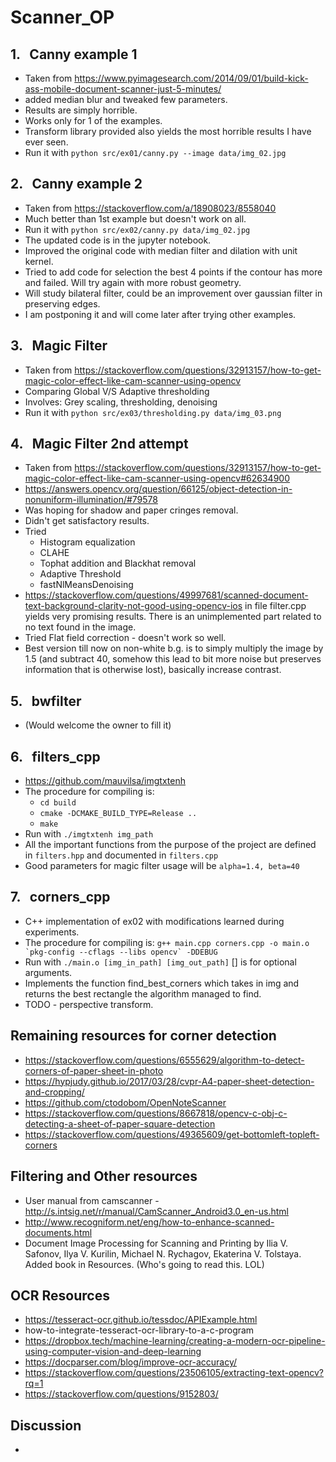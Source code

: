 # Scanner_OP #

## 1. &nbsp; Canny example 1 ##
- Taken from https://www.pyimagesearch.com/2014/09/01/build-kick-ass-mobile-document-scanner-just-5-minutes/
- added median blur and tweaked few parameters.
- Results are simply horrible.
- Works only for 1 of the examples.
- Transform library provided also yields the most horrible results I have ever seen.
- Run it with ```python src/ex01/canny.py --image data/img_02.jpg```

## 2. &nbsp; Canny example 2 ##
- Taken from https://stackoverflow.com/a/18908023/8558040
- Much better than 1st example but doesn't work on all.
- Run it with ```python src/ex02/canny.py data/img_02.jpg```
- The updated code is in the jupyter notebook.
- Improved the original code with median filter and dilation with unit kernel.
- Tried to add code for selection the best 4 points if the contour has more and failed. Will try again with more robust geometry.
- Will study bilateral filter, could be an improvement over gaussian filter in preserving edges.
- I am postponing it and will come later after trying other examples.

## 3. &nbsp; Magic Filter
- Taken from https://stackoverflow.com/questions/32913157/how-to-get-magic-color-effect-like-cam-scanner-using-opencv
- Comparing Global V/S Adaptive thresholding
- Involves: Grey scaling, thresholding, denoising
- Run it with ```python src/ex03/thresholding.py data/img_03.png```

## 4. &nbsp; Magic Filter 2nd attempt
- Taken from https://stackoverflow.com/questions/32913157/how-to-get-magic-color-effect-like-cam-scanner-using-opencv#62634900
- https://answers.opencv.org/question/66125/object-detection-in-nonuniform-illumination/#79578
- Was hoping for shadow and paper cringes removal.
- Didn't get satisfactory results.
- Tried 
  - Histogram equalization 
  - CLAHE
  - Tophat addition and Blackhat removal
  - Adaptive Threshold
  - fastNlMeansDenoising
- https://stackoverflow.com/questions/49997681/scanned-document-text-background-clarity-not-good-using-opencv-ios in file filter.cpp yields very promising results. There is an unimplemented part related to no text found in the image. 
- Tried Flat field correction - doesn't work so well.
- Best version till now on non-white b.g. is to simply multiply the image by 1.5 (and subtract 40, somehow this lead to bit more noise but preserves information that is otherwise lost), basically increase contrast.
  
## 5. &nbsp; bwfilter
- (Would welcome the owner to fill it)

## 6. &nbsp; filters_cpp
- https://github.com/mauvilsa/imgtxtenh 
- The procedure for compiling is:
  - ```cd build```
  - ```cmake -DCMAKE_BUILD_TYPE=Release ..```
  - ```make```
- Run with ```./imgtxtenh img_path```
- All the important functions from the purpose of the project are defined in ```filters.hpp``` and documented in ```filters.cpp```
- Good parameters for magic filter usage will be ```alpha=1.4, beta=40```

## 7. &nbsp; corners_cpp
- C++ implementation of ex02 with modifications learned during experiments.
- The procedure for compiling is: ```g++ main.cpp corners.cpp -o main.o `pkg-config --cflags --libs opencv` -DDEBUG```
- Run with ```./main.o [img_in_path] [img_out_path]``` [] is for optional arguments.
- Implements the function find_best_corners which takes in img and returns the best rectangle the algorithm managed to find.
- TODO - perspective transform.

## Remaining resources for corner detection ##
- https://stackoverflow.com/questions/6555629/algorithm-to-detect-corners-of-paper-sheet-in-photo
- https://hypjudy.github.io/2017/03/28/cvpr-A4-paper-sheet-detection-and-cropping/
- https://github.com/ctodobom/OpenNoteScanner
- https://stackoverflow.com/questions/8667818/opencv-c-obj-c-detecting-a-sheet-of-paper-square-detection
- https://stackoverflow.com/questions/49365609/get-bottomleft-topleft-corners
## Filtering and Other resources
- User manual from camscanner - http://s.intsig.net/r/manual/CamScanner_Android3.0_en-us.html
- http://www.recogniform.net/eng/how-to-enhance-scanned-documents.html
- Document Image Processing for Scanning and Printing by Ilia V. Safonov, Ilya V. Kurilin,  Michael N. Rychagov, Ekaterina V. Tolstaya. Added book in Resources. (Who's going to read this. LOL)

## OCR Resources ##
- https://tesseract-ocr.github.io/tessdoc/APIExample.html
- how-to-integrate-tesseract-ocr-library-to-a-c-program
- https://dropbox.tech/machine-learning/creating-a-modern-ocr-pipeline-using-computer-vision-and-deep-learning
- https://docparser.com/blog/improve-ocr-accuracy/
- https://stackoverflow.com/questions/23506105/extracting-text-opencv?rq=1
- https://stackoverflow.com/questions/9152803/
 
## Discussion ##
-